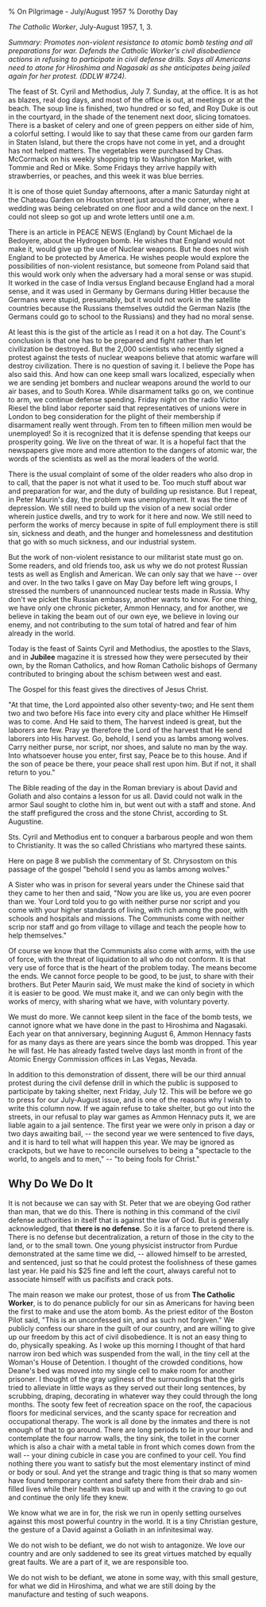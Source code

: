 % On Pilgrimage - July/August 1957
% Dorothy Day

*The Catholic Worker*, July-August 1957, 1, 3.

*Summary: Promotes non-violent resistance to atomic bomb testing and all
preparations for war. Defends the Catholic Worker's civil disobedience
actions in refusing to participate in civil defense drills. Says all
Americans need to atone for Hiroshima and Nagasaki as she anticipates
being jailed again for her protest. (DDLW \#724).*

The feast of St. Cyril and Methodius, July 7. Sunday, at the office. It
is as hot as blazes, real dog days, and most of the office is out, at
meetings or at the beach. The soup line is finished, two hundred or so
fed, and Roy Duke is out in the courtyard, in the shade of the tenement
next door, slicing tomatoes. There is a basket of celery and one of
green peppers on either side of him, a colorful setting. I would like to
say that these came from our garden farm in Staten Island, but there the
crops have not come in yet, and a drought has not helped matters. The
vegetables were purchased by Chas. McCormack on his weekly shopping trip
to Washington Market, with Tommie and Red or Mike. Some Fridays they
arrive happily with strawberries, or peaches, and this week it was blue
berries.

It is one of those quiet Sunday afternoons, after a manic Saturday
night at the Chateau Garden on Houston street just around the corner,
where a wedding was being celebrated on one floor and a wild dance on
the next. I could not sleep so got up and wrote letters until one a.m.

There is an article in PEACE NEWS (England) by Count Michael de la
Bedoyere, about the Hydrogen bomb. He wishes that England would not make
it, would give up the use of Nuclear weapons. But he does not wish
England to be protected by America. He wishes people would explore the
possibilities of non-violent resistance, but someone from Poland said
that this would work only when the adversary had a moral sense or was
stupid. It worked in the case of India versus England because England
had a moral sense, and it was used in Germany by Germans during Hitler
because the Germans were stupid, presumably, but it would not work in
the satellite countries because the Russians themselves outdid the
German Nazis (the Germans could go to school to the Russians) and they
had no moral sense.

At least this is the gist of the article as I read it on a hot day. The
Count's conclusion is that one has to be prepared and fight rather than
let civilization be destroyed. But the 2,000 scientists who recently
signed a protest against the tests of nuclear weapons believe that
atomic warfare will destroy civilization. There is no question of saving
it. I believe the Pope has also said this. And how can one keep small
wars localized, especially when we are sending jet bombers and nuclear
weapons around the world to our air bases, and to South Korea. While
disarmament talks go on, we continue to arm, we continue defense
spending. Friday night on the radio Victor Riesel the blind labor
reporter said that representatives of unions were in London to beg
consideration for the plight of their membership if disarmament really
went through. From ten to fifteen million men would be unemployed! So it
is recognized that it is defense spending that keeps our prosperity
going. We live on the threat of war. It is a hopeful fact that the
newspapers give more and more attention to the dangers of atomic war,
the words of the scientists as well as the moral leaders of the world.

There is the usual complaint of some of the older readers who also drop
in to call, that the paper is not what it used to be. Too much stuff
about war and preparation for war, and the duty of building up
resistance. But I repeat, in Peter Maurin's day, the problem was
unemployment. It was the time of depression. We still need to build up
the vision of a new social order wherein justice dwells, and try to work
for it here and now. We still need to perform the works of mercy because
in spite of full employment there is still sin, sickness and death, and
the hunger and homelessness and destitution that go with so much
sickness, and our industrial system.

But the work of non-violent resistance to our militarist state must go
on. Some readers, and old friends too, ask us why we do not protest
Russian tests as well as English and American. We can only say that we
have -- over and over. In the two talks I gave on May Day before left
wing groups, I stressed the numbers of unannounced nuclear tests made in
Russia. Why don't we picket the Russian embassy, another wants to know.
For one thing, we have only one chronic picketer, Ammon Hennacy, and for
another, we believe in taking the beam out of our own eye, we believe in
loving our enemy, and not contributing to the sum total of hatred and
fear of him already in the world.

Today is the feast of Saints Cyril and Methodius, the apostles to the
Slavs, and in **Jubilee** magazine it is stressed how they were
persecuted by their own, by the Roman Catholics, and how Roman Catholic
bishops of Germany contributed to bringing about the schism between west
and east.

The Gospel for this feast gives the directives of Jesus Christ.

"At that time, the Lord appointed also other seventy-two; and He sent
them two and two before His face into every city and place whither He
Himself was to come. And He said to them, The harvest indeed is great,
but the laborers are few. Pray ye therefore the Lord of the harvest that
He send laborers into His harvest. Go, behold, I send you as lambs among
wolves. Carry neither purse, nor script, nor shoes, and salute no man by
the way. Into whatsoever house you enter, first say, Peace be to this
house. And if the son of peace be there, your peace shall rest upon him.
But if not, it shall return to you."

The Bible reading of the day in the Roman breviary is about David and
Goliath and also contains a lesson for us all. David could not walk in
the armor Saul sought to clothe him in, but went out with a staff and
stone. And the staff prefigured the cross and the stone Christ,
according to St. Augustine.

 Sts. Cyril and Methodius ent to conquer a barbarous people and won
them to Christianity. It was the so called Christians who martyred these
saints.

Here on page 8 we publish the commentary of St. Chrysostom on this
passage of the gospel "behold I send you as lambs among wolves."

A Sister who was in prison for several years under the Chinese said
that they came to her then and said, "Now you are like us, you are even
poorer than we. Your Lord told you to go with neither purse nor script
and you come with your higher standards of living, with rich among the
poor, with schools and hospitals and missions. The Communists come with
neither scrip nor staff and go from village to village and teach the
people how to help themselves."

Of course we know that the Communists also come with arms, with the use
of force, with the threat of liquidation to all who do not conform. It
is that very use of force that is the heart of the problem today. The
means become the ends. We cannot force people to be good, to be just, to
share with their brothers. But Peter Maurin said, We must make the kind
of society in which it is easier to be good. We must make it, and we can
only begin with the works of mercy, with sharing what we have, with
voluntary poverty.

We must do more. We cannot keep silent in the face of the bomb tests,
we cannot ignore what we have done in the past to Hiroshima and
Nagasaki. Each year on that anniversary, beginning August 6, Ammon
Hennacy fasts for as many days as there are years since the bomb was
dropped. This year he will fast. He has already fasted twelve days last
month in front of the Atomic Energy Commission offices in Las Vegas,
Nevada.

In addition to this demonstration of dissent, there will be our third
annual protest during the civil defense drill in which the public is
supposed to participate by taking shelter, next Friday, July 12. This
will be before we go to press for our July-August issue, and is one of
the reasons why I wish to write this column now. If we again refuse to
take shelter, but go out into the streets, in our refusal to play war
games as Ammon Hennacy puts it, we are liable again to a jail sentence.
The first year we were only in prison a day or two days awaiting bail,
-- the second year we were sentenced to five days, and it is hard to
tell what will happen this year. We may be ignored as crackpots, but we
have to reconcile ourselves to being a "spectacle to the world, to
angels and to men," -- "to being fools for Christ."

 Why Do We Do It
 ---
 It is not because we can say with St. Peter that we are obeying God
rather than man, that we do this. There is nothing in this command of
the civil defense authorities in itself that is against the law of God.
But is generally acknowledged, that **there is no defense**. So it is a
farce to pretend there is. There is no defense but decentralization, a
return of those in the city to the land, or to the small town. One young
physicist instructor from Purdue demonstrated at the same time we did,
-- allowed himself to be arrested, and sentenced, just so that he could
protest the foolishness of these games last year. He paid his \$25 fine
and left the court, always careful not to associate himself with us
pacifists and crack pots.

The main reason we make our protest, those of us from **The Catholic
Worker**, is to do penance publicly for our sin as Americans for having
been the first to make and use the atom bomb. As the priest editor of
the Boston Pilot said, "This is an unconfessed sin, and as such not
forgiven." We publicly confess our share in the guilt of our country,
and are willing to give up our freedom by this act of civil
disobedience. It is not an easy thing to do, physically speaking. As I
woke up this morning I thought of that hard narrow iron bed which was
suspended from the wall, in the tiny cell at the Woman's House of
Detention. I thought of the crowded conditions, how Deane's bed was
moved into my single cell to make room for another prisoner. I thought
of the gray ugliness of the surroundings that the girls tried to
alleviate in little ways as they served out their long sentences, by
scrubbing, draping, decorating in whatever way they could through the
long months. The sooty few feet of recreation space on the roof, the
capacious floors for medicinal services, and the scanty space for
recreation and occupational therapy. The work is all done by the inmates
and there is not enough of that to go around. There are long periods to
lie in your bunk and contemplate the four narrow walls, the tiny sink,
the toilet in the corner which is also a chair with a metal table in
front which comes down from the wall -- your dining cubicle in case you
are confined to your cell. You find nothing there you want to satisfy
but the most elementary instinct of mind or body or soul. And yet the
strange and tragic thing is that so many women have found temporary
content and safety there from their drab and sin-filled lives while
their health was built up and with it the craving to go out and continue
the only life they knew.

We know what we are in for, the risk we run in openly setting ourselves
against this most powerful country in the world. It is a tiny Christian
gesture, the gesture of a David against a Goliath in an infinitesimal
way.

We do not wish to be defiant, we do not wish to antagonize. We love our
country and are only saddened to see its great virtues matched by
equally great faults. We are a part of it, we are responsible too.

We do not wish to be defiant, we atone in some way, with this small
gesture, for what we did in Hiroshima, and what we are still doing by
the manufacture and testing of such weapons.
